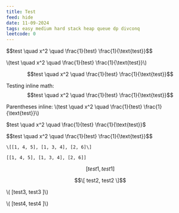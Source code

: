```yaml
---
title: Test
feed: hide
date: 11-09-2024
tags: easy medium hard stack heap queue dp divconq
leetcode: 0
---
```


\$$test \quad x^2 \quad \frac{1}{test} \frac{1}{\text{test}}$$

\\\(test \quad x^2 \quad \frac{1}{test} \frac{1}{\text{test}}\\\)

$$test \quad x^2 \quad \frac{1}{test} \frac{1}{\text{test}}$$

Testing inline math: $$test \quad x^2 \quad \frac{1}{test} \frac{1}{\text{test}}$$

Parentheses inline: \\(test \quad x^2 \quad \frac{1}{test} \frac{1}{\text{test}}\\)

\$test \quad x^2 \quad \frac{1}{test} \frac{1}{\text{test}}\$

\$\$test \quad x^2 \quad \frac{1}{test} \frac{1}{\text{test}}\$\$

`\[[1, 4, 5], [1, 3, 4], [2, 6]\]`

`[[1, 4, 5], [1, 3, 4], [2, 6]]`

$$[ test1, test1]$$

$$\[ test2, test2 \]$$

\\\( \[test3, test3 \]\\\)

\\\( \[test4, test4 \]\\\)
